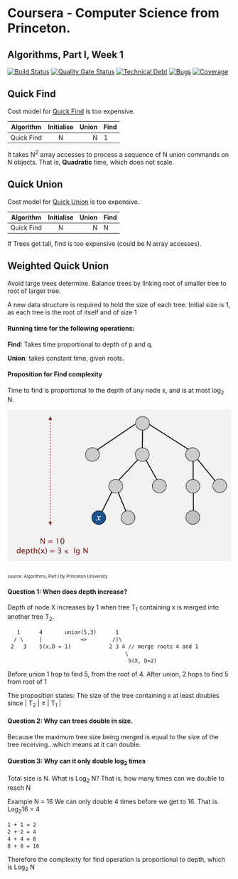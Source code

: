 
# Coursera - Computer Science from Princeton. 
## Algorithms, Part I, Week 1


[![Build Status](https://travis-ci.com/dominicfarr/UnionFindAlgorithm.svg?branch=master)](https://travis-ci.com/dominicfarr/UnionFindAlgorithm) [![Quality Gate Status](https://sonarcloud.io/api/project_badges/measure?project=domfarr%3AUnionFindAlgorithm&metric=alert_status)](https://sonarcloud.io/dashboard?id=domfarr%3AUnionFindAlgorithm) [![Technical Debt](https://sonarcloud.io/api/project_badges/measure?project=domfarr%3AUnionFindAlgorithm&metric=sqale_index)](https://sonarcloud.io/dashboard?id=domfarr%3AUnionFindAlgorithm) [![Bugs](https://sonarcloud.io/api/project_badges/measure?project=domfarr%3AUnionFindAlgorithm&metric=bugs)](https://sonarcloud.io/dashboard?id=domfarr%3AUnionFindAlgorithm) [![Coverage](https://sonarcloud.io/api/project_badges/measure?project=domfarr%3AUnionFindAlgorithm&metric=coverage)](https://sonarcloud.io/dashboard?id=domfarr%3AUnionFindAlgorithm)


## Quick Find

Cost model for [Quick Find](src/main/java/domfarr/coursera/computerscience/princeton/algorithms/part1/week1/QuickFind.java) is too expensive.

| Algorithm     | Initialise    | Union | Find |
| ------------- |:-------------:| ------:| ---- |
| Quick Find    | N             | N      | 1    |

It takes N<sup>2</sup> array accesses to process a sequence of N union commands on N objects. That is, **Quadratic** time, which does not scale.


## Quick Union

Cost model for [Quick Union](src/main/java/domfarr/coursera/computerscience/princeton/algorithms/part1/week1/QuickUnion.java) is too expensive.

| Algorithm     | Initialise    | Union | Find |
| ------------- |:-------------:| ------:| ---- |
| Quick Find    | N             | N      | N    |

If Trees get tall, find is too expensive (could be N array accesses).


## Weighted Quick Union

Avoid large trees determine. Balance trees by linking root of smaller tree to root of larger tree. 

A new data structure is required to hold the size of each tree. Initial size is 1, as each tree is the root of itself and of size 1

#### Running time for the following operations:

**Find**: Takes time proportional to depth of p and q. 

**Union**: takes constant time, given roots.

#### Proposition for Find complexity

Time to find is proportional to the depth of any node x, and is at most log<sub>2</sub> N.

![Depth Proposition](resources/weighted-quick-union-depth-proposition.png "Depth proposition")

<sub><sub>source: Algorithms, Part I by Princeton University</sub></sub>

#### Question 1: When does depth increase? 

Depth of node X increases by 1 when tree T<sub>1</sub> containing x is merged into another tree T<sub>2</sub>.

```text
   1      4       union(5,3)      1
  / \     |            =>        /|\
 2   3    5(x,D = 1)            2 3 4 // merge roots 4 and 1
                                     \
                                      5(X, D=2)
```

Before union 1 hop to find 5, from the root of 4. After union, 2 hops to find 5 from root of 1

The proposition states: The size of the tree containing x at least doubles since | T<sub>2</sub> | ≥ | T<sub>1</sub> |

#### Question 2: Why can trees double in size. 

Because the maximum tree size being merged is equal to the size of the tree receiving...which means at it can double.

#### Question 3: Why can it only double log<sub>2</sub> times

Total size is N. What is Log<sub>2</sub> N? That is, how many times can we double to reach N

Example N = 16 We can only double 4 times before we get to 16. That is. Log<sub>2</sub>16 = 4
```text
1 + 1 = 2  
2 + 2 = 4
4 + 4 = 8
8 + 8 = 16
```
Therefore the complexity for find operation is proportional to depth, which is Log<sub>2</sub> N
